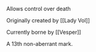 Allows control over death

Originally created by [[Lady Vol]]

Currently borne by [[Vesper]]

A 13th non-aberrant mark.